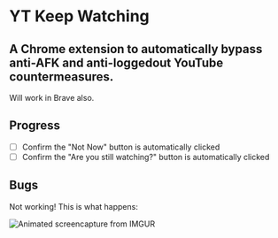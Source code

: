 # YT Keep Watching

## A Chrome extension to automatically bypass anti-AFK and anti-loggedout YouTube countermeasures.

Will work in Brave also.

## Progress

- [ ] Confirm the "Not Now" button is automatically clicked
- [ ] Confirm the "Are you still watching?" button is automatically clicked

## Bugs

Not working!  This is what happens:

![Animated screencapture from IMGUR](https://i.imgur.com/gkauplk.gif)